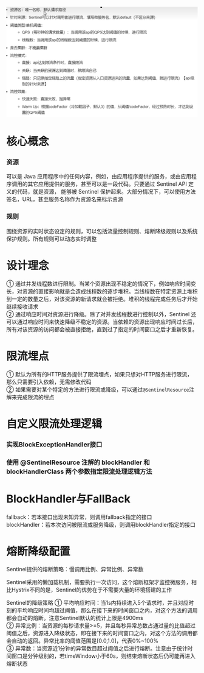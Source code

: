 ![img.png](../images/sentinel名词解释.png)

# 核心概念
### 资源
可以是 Java 应用程序中的任何内容，例如，由应用程序提供的服务，或由应用程序调用的其它应用提供的服务，甚至可以是一段代码。只要通过 Sentinel API 定义的代码，就是资源，
能够被 Sentinel 保护起来。大部分情况下，可以使用方法签名，URL，甚至服务名称作为资源名来标示资源

### 规则
围绕资源的实时状态设定的规则，可以包括流量控制规则、熔断降级规则以及系统保护规则。所有规则可以动态实时调整

# 设计理念
① 通过并发线程数进行限制。当某个资源出现不稳定的情况下，例如响应时间变长，对资源的直接影响就是会造成线程数的逐步堆积。当线程数在特定资源上堆积到一定的数量之后，对该资源的新请求就会被拒绝。堆积的线程完成任务后才开始继续接收请求  
② 通过响应时间对资源进行降级。除了对并发线程数进行控制以外，Sentinel 还可以通过响应时间来快速降级不稳定的资源。当依赖的资源出现响应时间过长后，所有对该资源的访问都会被直接拒绝，直到过了指定的时间窗口之后才重新恢复。

# 限流埋点
① 默认为所有的HTTP服务提供了限流埋点，如果只想对HTTP服务进行限流，那么只需要引入依赖，无需修改代码  
② 如果需要对某个特定的方法进行限流或降级，可以通过```@SentinelResource```注解来完成限流的埋点

# 自定义限流处理逻辑
### 实现BlockExceptionHandler接口

### 使用 @SentinelResource 注解的 blockHandler 和 blockHandlerClass 两个参数指定限流处理逻辑方法

# BlockHandler与FallBack
fallback：若本接口出现未知异常，则调用fallback指定的接口  
blockHandler：若本次访问被限流或服务降级，则调用blockHandler指定的接口

# 熔断降级配置
Sentinel提供的熔断策略：慢调用比例、异常比例、异常数

Sentinel采用的懒加载机制，需要执行一次访问，这个熔断框架才监控微服务，相比Hystrix不同的是，Sentinel的优势在于不需要大量的环境搭建的工作

Sentinel的降级策略
① 平均响应时间：当1s内持续进入5个请求时，并且对应时刻的平均响应时间均超过阈值，那么在接下来的时间窗口之内，对这个方法的调用都会自动的熔断。注意Sentinel默认的统计上限是4900ms  
② 异常比例：当资源的每秒请求量>=5，并且每秒异常总数占通过量的比值超过阈值之后，资源进入降级状态，即在接下来的时间窗口之内，对这个方法的调用都会自动的返回。异常比率的阈值范围是[0.0,1.0]，代表0%~100%  
③ 异常数：当资源近1分钟的异常数目超过阈值之后进行熔断。注意由于统计时间窗口是分钟级别的，若timeWindow小于60s，则结束熔断状态后仍可能再进入熔断状态


